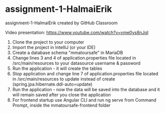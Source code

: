 # assignment-1-HalmaiErik
assignment-1-HalmaiErik created by GitHub Classroom

Video presentation: 
https://www.youtube.com/watch?v=vme0ys8nJqI

1. Clone the project to your computer
2. Import the project in IntelliJ (or your IDE)
3. Create a database schema "mmatoursafe" in MariaDB
4. Change lines 3 and 4 of application.properties file located in /src/main/resources to your datasource username & password
5. Run the application - it will create the tables
6. Stop application and change line 7 of application.properties file located in /src/main/resources to update instead of create (spring.jpa.hibernate.ddl-auto=update)
7. Run the application - now the data will be saved into the database and it will remain saved after you close the application
8. For frontend startup use Angular CLI and run ng serve from Command Prompt, inside the mmatoursafe-frontend folder
